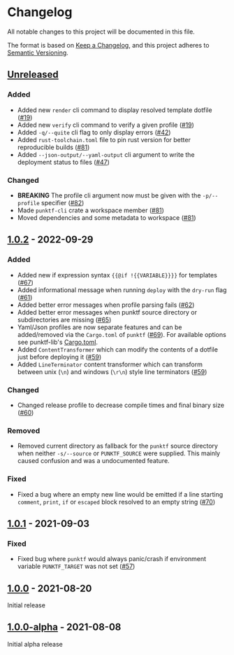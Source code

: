 # Changelog

All notable changes to this project will be documented in this file.

The format is based on [Keep a Changelog](https://keepachangelog.com/en/1.0.0/),
and this project adheres to [Semantic Versioning](https://semver.org/spec/v2.0.0.html).

## [Unreleased]

### Added

- Added new `render` cli command to display resolved template dotfile ([#19](https://github.com/Shemnei/punktf/issues/19))
- Added new `verify` cli command to verify a given profile ([#19](https://github.com/Shemnei/punktf/issues/19))
- Added `-q/--quite` cli flag to only display errors ([#42](https://github.com/Shemnei/punktf/issues/42))
- Added `rust-toolchain.toml` file to pin rust version for better reproducible builds ([#81](https://github.com/Shemnei/punktf/pull/81))
- Added `--json-output/--yaml-output` cli argument to write the deployment status to files ([#47](https://github.com/Shemnei/punktf/issues/47))

### Changed

- **BREAKING** The profile cli argument now must be given with the `-p/--profile` specifier ([#82](https://github.com/Shemnei/punktf/pull/82))
- Made `punktf-cli` crate a workspace member ([#81](https://github.com/Shemnei/punktf/pull/81))
- Moved dependencies and some metadata to workspace ([#81](https://github.com/Shemnei/punktf/pull/81))

## [1.0.2] - 2022-09-29

### Added

- Added new if expression syntax `{{@if !{{VARIABLE}}}}` for templates ([#67](https://github.com/Shemnei/punktf/pull/67))
- Added informational message when running `deploy` with the `dry-run` flag ([#61](https://github.com/Shemnei/punktf/pull/61))
- Added better error messages when profile parsing fails ([#62](https://github.com/Shemnei/punktf/pull/62))
- Added better error messages when punktf source directory or subdirectories are missing ([#65](https://github.com/Shemnei/punktf/pull/65))
- Yaml/Json profiles are now separate features and can be added/removed via the `Cargo.toml` of `punktf` ([#69](https://github.com/Shemnei/punktf/pull/69)). For available options see punktf-lib's [Cargo.toml](https://github.com/Shemnei/punktf/blob/main/crates/punktf-lib/Cargo.toml).
- Added `ContentTransformer` which can modify the contents of a dotfile just before deploying it ([#59](https://github.com/Shemnei/punktf/pull/59))
- Added `LineTerminator` content transformer which can transform between unix (`\n`) and windows (`\r\n`) style line terminators ([#59](https://github.com/Shemnei/punktf/pull/59))

### Changed

- Changed release profile to decrease compile times and final binary size ([#60](https://github.com/Shemnei/punktf/pull/60))

### Removed

- Removed current directory as fallback for the `punktf` source directory when neither `-s/--source` or `PUNKTF_SOURCE` were supplied. This mainly caused confusion and was a undocumented feature.

### Fixed

- Fixed a bug where an empty new line would be emitted if a line starting `comment`, `print`, `if` or `escaped` block resolved to an empty string ([#70](https://github.com/Shemnei/punktf/issues/70))

## [1.0.1] - 2021-09-03

### Fixed

- Fixed bug where `punktf` would always panic/crash if environment variable `PUNKTF_TARGET` was not set ([#57](https://github.com/Shemnei/punktf/issues/57))

## [1.0.0] - 2021-08-20

Initial release

## [1.0.0-alpha] - 2021-08-08

Initial alpha release

[Unreleased]: https://github.com/Shemnei/punktf/compare/v1.0.2...HEAD
[1.0.2]: https://github.com/Shemnei/punktf/compare/v1.0.1...v1.0.2
[1.0.1]: https://github.com/Shemnei/punktf/compare/v1.0.0...v1.0.1
[1.0.0]: https://github.com/Shemnei/punktf/compare/v1.0.0-alpha...v1.0.0
[1.0.0-alpha]: https://github.com/Shemnei/punktf/releases/tag/v1.0.0-alpha
